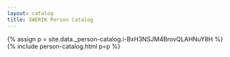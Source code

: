 ```yaml
---
layout: catalog
title: SWERIK Person Catalog
---
```

{% assign p = site.data._person-catalog.i-BxH3NSJM4BrovQLAHNuY8H %}
{% include person-catalog.html p=p %}

